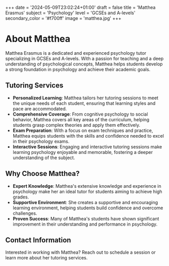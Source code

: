 +++
date = '2024-05-09T23:02:24+01:00'
draft = false
title = 'Matthea Erasmus'
subject = 'Psychology'
level = 'GCSEs and A-levels'
secondary_color = '#f700ff'
image = 'matthea.jpg'
+++
# About Matthea

Matthea Erasmus is a dedicated and experienced psychology tutor specializing in GCSEs and A-levels. With a passion for teaching and a deep understanding of psychological concepts, Matthea helps students develop a strong foundation in psychology and achieve their academic goals.

## Tutoring Services

- **Personalized Learning**: Matthea tailors her tutoring sessions to meet the unique needs of each student, ensuring that learning styles and pace are accommodated.
- **Comprehensive Coverage**: From cognitive psychology to social behavior, Matthea covers all key areas of the curriculum, helping students grasp complex theories and apply them effectively.
- **Exam Preparation**: With a focus on exam techniques and practice, Matthea equips students with the skills and confidence needed to excel in their psychology exams.
- **Interactive Sessions**: Engaging and interactive tutoring sessions make learning psychology enjoyable and memorable, fostering a deeper understanding of the subject.

## Why Choose Matthea?

- **Expert Knowledge**: Matthea's extensive knowledge and experience in psychology make her an ideal tutor for students aiming to achieve high grades.
- **Supportive Environment**: She creates a supportive and encouraging learning environment, helping students build confidence and overcome challenges.
- **Proven Success**: Many of Matthea's students have shown significant improvement in their understanding and performance in psychology.

## Contact Information

Interested in working with Matthea? Reach out to schedule a session or learn more about her tutoring services.